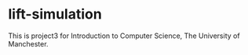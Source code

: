 # lift-simulation
This is project3 for Introduction to Computer Science, The University of Manchester.
